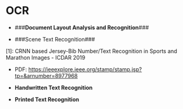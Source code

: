 # OCR

- ###**Document Layout Analysis and Recognition**###



- ###Scene Text Recognition###

[1]: CRNN based Jersey-Bib Number/Text Recognition in Sports and Marathon Images - ICDAR 2019
+ PDF: https://ieeexplore.ieee.org/stamp/stamp.jsp?tp=&arnumber=8977968


- **Handwritten Text Recognition**



- **Printed Text Recognition**



